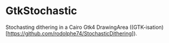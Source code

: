# GtkStochastic
Stochasting dithering in a Cairo Gtk4 DrawingArea ((GTK-isation)[https://github.com/rodolphe74/StochasticDithering]).
